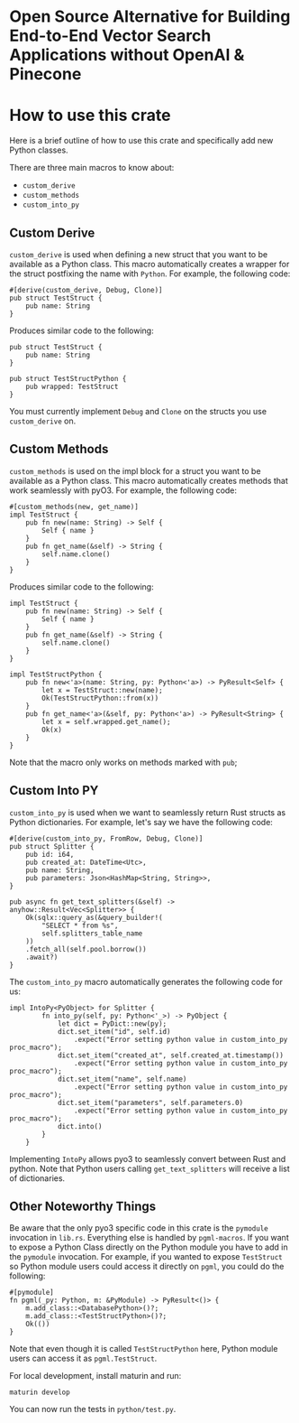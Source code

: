 # Open Source Alternative for Building End-to-End Vector Search Applications without OpenAI & Pinecone
# How to use this crate

Here is a brief outline of how to use this crate and specifically add new Python classes.

There are three main macros to know about:
- `custom_derive`
- `custom_methods`
- `custom_into_py`

## Custom Derive
`custom_derive` is used when defining a new struct that you want to be available as a Python class. This macro automatically creates a wrapper for the struct postfixing the name with `Python`. For example, the following code:
```
#[derive(custom_derive, Debug, Clone)]
pub struct TestStruct {
    pub name: String
}
```

Produces similar code to the following:

```
pub struct TestStruct {
    pub name: String
}

pub struct TestStructPython {
    pub wrapped: TestStruct
}
```

You must currently implement `Debug` and `Clone` on the structs you use `custom_derive` on.

## Custom Methods
`custom_methods` is used on the impl block for a struct you want to be available as a Python class. This macro automatically creates methods that work seamlessly with pyO3. For example, the following code:
```
#[custom_methods(new, get_name)]
impl TestStruct {
    pub fn new(name: String) -> Self {
        Self { name }
    }
    pub fn get_name(&self) -> String {
        self.name.clone()
    }
}
```

Produces similar code to the following:
```
impl TestStruct {
    pub fn new(name: String) -> Self {
        Self { name }
    }
    pub fn get_name(&self) -> String {
        self.name.clone()
    }
}

impl TestStructPython {
    pub fn new<'a>(name: String, py: Python<'a>) -> PyResult<Self> {
        let x = TestStruct::new(name);
        Ok(TestStructPython::from(x))
    }
    pub fn get_name<'a>(&self, py: Python<'a>) -> PyResult<String> {
        let x = self.wrapped.get_name();
        Ok(x)
    }
} 
```

Note that the macro only works on methods marked with `pub`;

## Custom Into PY
`custom_into_py` is used when we want to seamlessly return Rust structs as Python dictionaries. For example, let's say we have the following code:
```
#[derive(custom_into_py, FromRow, Debug, Clone)]
pub struct Splitter {
    pub id: i64,
    pub created_at: DateTime<Utc>,
    pub name: String,
    pub parameters: Json<HashMap<String, String>>,
}

pub async fn get_text_splitters(&self) -> anyhow::Result<Vec<Splitter>> {
    Ok(sqlx::query_as(&query_builder!(
        "SELECT * from %s",
        self.splitters_table_name
    ))
    .fetch_all(self.pool.borrow())
    .await?)
}

```

The `custom_into_py` macro automatically generates the following code for us:
```
impl IntoPy<PyObject> for Splitter {
        fn into_py(self, py: Python<'_>) -> PyObject {
            let dict = PyDict::new(py);
            dict.set_item("id", self.id)
                .expect("Error setting python value in custom_into_py proc_macro");
            dict.set_item("created_at", self.created_at.timestamp())
                .expect("Error setting python value in custom_into_py proc_macro");
            dict.set_item("name", self.name)
                .expect("Error setting python value in custom_into_py proc_macro");
            dict.set_item("parameters", self.parameters.0)
                .expect("Error setting python value in custom_into_py proc_macro");
            dict.into()
        }
    }
```

Implementing `IntoPy` allows pyo3 to seamlessly convert between Rust and python. Note that Python users calling `get_text_splitters` will receive a list of dictionaries. 

## Other Noteworthy Things

Be aware that the only pyo3 specific code in this crate is the `pymodule` invocation in `lib.rs`. Everything else is handled by `pgml-macros`. If you want to expose a Python Class directly on the Python module you have to add in the `pymodule` invocation. For example, if you wanted to expose `TestStruct` so Python module users could access it directly on `pgml`, you could do the following:
```
#[pymodule]
fn pgml(_py: Python, m: &PyModule) -> PyResult<()> {
    m.add_class::<DatabasePython>()?;
    m.add_class::<TestStructPython>()?;
    Ok(())
}
```
Note that even though it is called `TestStructPython` here, Python module users can access it as `pgml.TestStruct`.

For local development, install maturin and run:
```
maturin develop
```

You can now run the tests in `python/test.py`.

